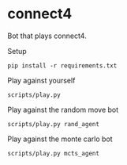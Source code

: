 # connect4

Bot that plays connect4.

Setup

`pip install -r requirements.txt`

Play against yourself

`scripts/play.py`

Play against the random move bot

`scripts/play.py rand_agent`

Play against the monte carlo bot

`scripts/play.py mcts_agent`